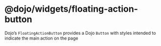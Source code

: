 <span class="citation" data-cites="dojo/widgets/floating-action-button"><span class="citation" data-cites="dojo/widgets/floating-action-button">@dojo/widgets/floating-action-button</span></span>
==================================================================================================================================================================================================

Dojo’s `FloatingActionButton` provides a Dojo `Button` with styles intended to indicate the main action on the page
